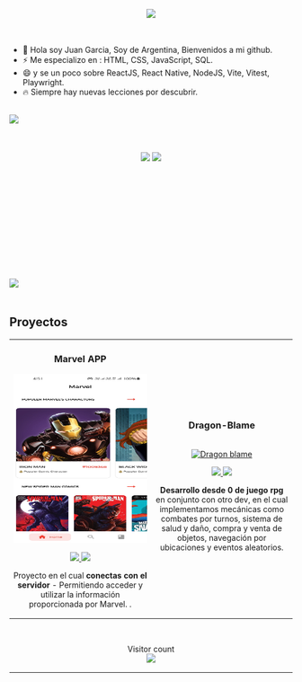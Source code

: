 <p align="center">
  <img style="width:8rem; height:auto" src="https://cdn.dribbble.com/users/1787323/screenshots/10091971/media/d43c019bfeff34be8816481e843ea8c1.png"/>
</p>


<br/>

- 🌱 Hola soy Juan Garcia, Soy de Argentina, Bienvenidos a mi github.
- ⚡ Me especializo en : HTML, CSS, JavaScript, SQL.
- 😄 y se un poco sobre ReactJS, React Native, NodeJS, Vite, Vitest, Playwright.
- 🔥 Siempre hay nuevas lecciones por descubrir.

<br/>
<a href="https://www.youtube.com/watch?v=dQw4w9WgXcQ"><img src="https://user-images.githubusercontent.com/73097560/115834477-dbab4500-a447-11eb-908a-139a6edaec5c.gif"></a>
<br/>
<br/>
<br/>

<p align="center" style="height: 180px;">
    <img style="height:10rem" src="https://github-readme-stats.vercel.app/api?username=Juanmd14&bg_color=30,e96443,904e95&title_color=fff&text_color=fff&show_icons=true&theme=radical" />
    <img style="height:10rem;" src="https://github-readme-streak-stats.herokuapp.com/?user=Juanmd14&theme=radical&show_icons=true&border=e4e2e2" />
</p>
<br/>

<a href="https://www.youtube.com/watch?v=dQw4w9WgXcQ"><img src="https://user-images.githubusercontent.com/73097560/115834477-dbab4500-a447-11eb-908a-139a6edaec5c.gif"></a>
<br/>
<br/>
## Proyectos
<table>
<tr>
<td width="50%">
<h3 align="center">Marvel APP</h3>
<div align="center">
<a href="https://github.com/Juanmd14/Marvel-Api" target="_blank"><img src="https://github.com/Dineshkumar2001/Marvel-Flutter-Application/raw/master/screenshots/Screenshot_20210607-165128.jpg" width="400" height="300" alt="Marvel api"></a>
<p>
<a href="https://github.com/Juanmd14/Marvel-Api" target="_blank">
<img src="https://img.shields.io/badge/CÓDIGO-ff9?style=for-the-badge&logo=github&logoColor=black">
</a>
<a href="https://juanmd14.github.io/Marvel-Api/" target="_blank">
    <img src="https://img.shields.io/badge/-Api-black?style=for-the-badge&color=ffffff">
</a>
</p>
<p>Proyecto en el cual<strong> conectas con el servidor</strong> - Permitiendo acceder y utilizar la información proporcionada por Marvel. .</p>
</div>
                                                                                      
</td>

<td width="50%">
               <br>
<h3 align="center">Dragon-Blame</h3>
<div align="center">                
    <br>
<a href="https://github.com/Juanmd14/Dragon-Blame" target="_blank"><img src="https://i.imgur.com/4T7FGGS.jpg" width="400" alt="Dragon blame"></a>
<br>
<p>
<a href="https://github.com/Juanmd14/Dragon-Blame" target="_blank">
<img src="https://img.shields.io/badge/C%C3%93DIGO-80ffaa?style=for-the-badge&logo=github&logoColor=black">
</a>
<a href="https://juanmd14.github.io/Dragon-Blame/" target="_blank">
<img src="https://img.shields.io/badge/-Game-black?style=for-the-badge&color=ffffff">
</a>
</p>
</p><strong>Desarrollo desde 0 de juego rpg</strong> en conjunto con otro dev, en el cual implementamos mecánicas como combates por turnos, sistema de salud y daño, compra y venta de objetos, navegación por ubicaciones y eventos aleatorios.</p>
</div>                                                             
</table>                                                                                 
</div>
<br>


<p align="center"> 
  <div align="center">Visitor count</div>
  <div align="center">
    <img src="https://profile-counter.glitch.me/Juanmd14/count.svg"/>
  </div> 
</p>

------
